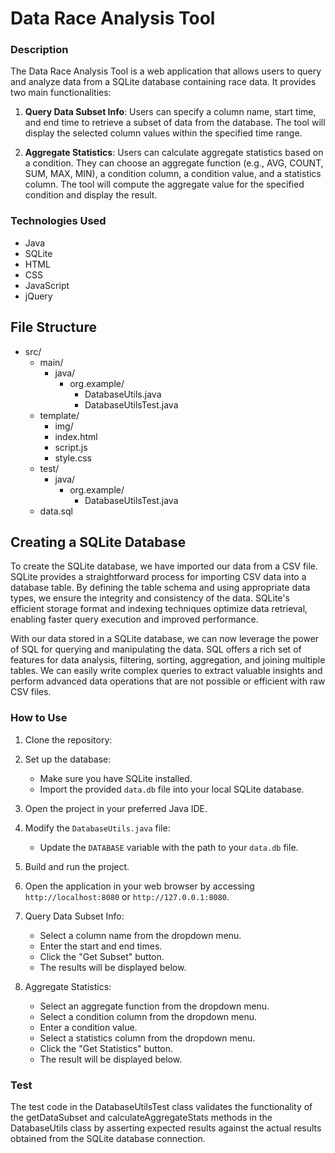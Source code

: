 # Data Race Analysis Tool


### Description

The Data Race Analysis Tool is a web application that allows users to query and analyze data from a SQLite database containing race data. It provides two main functionalities:

1. **Query Data Subset Info**: Users can specify a column name, start time, and end time to retrieve a subset of data from the database. The tool will display the selected column values within the specified time range.

2. **Aggregate Statistics**: Users can calculate aggregate statistics based on a condition. They can choose an aggregate function (e.g., AVG, COUNT, SUM, MAX, MIN), a condition column, a condition value, and a statistics column. The tool will compute the aggregate value for the specified condition and display the result.

### Technologies Used

- Java
- SQLite
- HTML
- CSS
- JavaScript
- jQuery

## File Structure

- src/
    - main/
        - java/
            - org.example/
                - DatabaseUtils.java
                - DatabaseUtilsTest.java
    - template/
        - img/
        - index.html
        - script.js
        - style.css
    - test/
        - java/
            - org.example/
                - DatabaseUtilsTest.java
    - data.sql

    
## Creating a SQLite Database

To create the SQLite database, we have imported our data from a CSV file. SQLite provides a straightforward process for importing CSV data into a database table. By defining the table schema and using appropriate data types, we ensure the integrity and consistency of the data. SQLite's efficient storage format and indexing techniques optimize data retrieval, enabling faster query execution and improved performance.


With our data stored in a SQLite database, we can now leverage the power of SQL for querying and manipulating the data. SQL offers a rich set of features for data analysis, filtering, sorting, aggregation, and joining multiple tables. We can easily write complex queries to extract valuable insights and perform advanced data operations that are not possible or efficient with raw CSV files.


### How to Use

1. Clone the repository:


2. Set up the database:

    - Make sure you have SQLite installed.
    - Import the provided `data.db` file into your local SQLite database.

3. Open the project in your preferred Java IDE.

4. Modify the `DatabaseUtils.java` file:

    - Update the `DATABASE` variable with the path to your `data.db` file.

5. Build and run the project.

6. Open the application in your web browser by accessing `http://localhost:8080` or `http://127.0.0.1:8080`.

7. Query Data Subset Info:

    - Select a column name from the dropdown menu.
    - Enter the start and end times.
    - Click the "Get Subset" button.
    - The results will be displayed below.

8. Aggregate Statistics:

    - Select an aggregate function from the dropdown menu.
    - Select a condition column from the dropdown menu.
    - Enter a condition value.
    - Select a statistics column from the dropdown menu.
    - Click the "Get Statistics" button.
    - The result will be displayed below.

### Test
The test code in the DatabaseUtilsTest class validates the functionality of 
the getDataSubset and calculateAggregateStats methods in the DatabaseUtils 
class by asserting expected results against the actual results obtained from the SQLite database connection.